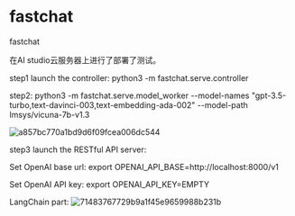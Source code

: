 # fastchat
fastchat

在AI studio云服务器上进行了部署了测试。

step1  launch the controller: python3 -m fastchat.serve.controller

step2: python3 -m fastchat.serve.model_worker --model-names "gpt-3.5-turbo,text-davinci-003,text-embedding-ada-002" --model-path lmsys/vicuna-7b-v1.3 


![a857bc770a1bd9d6f09fcea006dc544](https://github.com/AliaXueting/fastchat/assets/96671351/b15ab77a-655b-4b0f-a004-53273e7f416c)

step3 launch the RESTful API server: 

Set OpenAI base url: export OPENAI_API_BASE=http://localhost:8000/v1

Set OpenAI API key: export OPENAI_API_KEY=EMPTY

LangChain part:
![71483767729b9a1f45e9659988b231b](https://github.com/AliaXueting/fastchat/assets/96671351/e4781242-cd3a-41a8-8e60-00f69e202c21)



